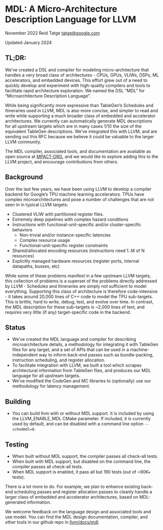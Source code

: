 
# MDL: A Micro-Architecture Description Language for LLVM

November 2022                                   Reid Tatge        [tatge@google.com](mailto:tatge@google.com)

Updated January 2024


## **TL;DR:**

We’ve created a DSL and compiler for modeling micro-architecture that handles a very broad class of architectures - CPUs, GPUs, VLIWs, DSPs, ML accelerators, and embedded devices. This effort grew out of a need to quickly develop and experiment with high-quality compilers and tools to facilitate rapid architecture exploration. We named the DSL “MDL” for “Microarchitecture Description Language”.

While being significantly more expressive than TableGen’s Schedules and Itineraries used in LLVM, MDL is also more concise, and simpler to read and write while supporting a much broader class of embedded and accelerator architectures. We currently can automatically generate MDL descriptions for all upstream targets which are in many cases 1/10 the size of the equivalent TableGen descriptions.  We’ve integrated this with LLVM, and are sending out this RFC because we believe it could be valuable to the larger LLVM community.

The MDL compiler, associated tools, and documentation are available as open source at [MPACT-ORG](https://github.com/MPACT-ORG/llvm-project/tree/all), and we would like to explore adding this to the LLVM project, and encourage contributions from others.

## **Background**

Over the last few years, we have been using LLVM to develop a compiler backend for Google’s TPU machine learning accelerators.  TPUs have complex microarchitectures and pose a number of challenges that are not seen in in typical LLVM targets:

*   Clustered VLIW with partitioned register files.
*   Extremely deep pipelines with complex hazard conditions
*   Instructions with functional-unit-specific and/or cluster-specific behaviors
    *   Non-trivial and/or instance-specific latencies
    *   Complex resource usage
    *   Functional-unit-specific register constraints
*   Shared/allocated encoding resources (instructions need 1..M of N resources)
*   Explicitly managed hardware resources (register ports, internal datapaths, busses, etc)

While some of these problems manifest in a few upstream LLVM targets, this collection of problems is a superset of the problems directly addressed by LLVM - Schedules and Itineraries are simply not sufficient to model everything. Supporting this class of architecture is therefore code-intensive - it takes around 20,000 lines of C++ code to model the TPU sub-targets. This is brittle, hard to write, debug, test, and evolve over time. In contrast, the MDL description for these sub-targets is ~2,000 lines of text, and requires very little (if any) target-specific code in the backend.

## **Status**

*   We’ve created the MDL language and compiler for describing microarchitecture details, a methodology for integrating it with TableGen files for any target, and a set of APIs that can be used in a machine-independent way to inform back-end passes such as bundle-packing, instruction scheduling, and register allocation. 
*   To facilitate integration with LLVM, we built a tool which scrapes architectural information from TableGen files, and produces our MDL language for all upstream targets.
*   We’ve modified the CodeGen and MC libraries to (optionally) use our methodology for latency management.

## **Building**

*   You can build llvm with or without MDL support.  It is included by using the LLVM_ENABLE_MDL CMake parameter.  If included, it is currently used by default, and can be disabled with a command line option `--schedmdl=0`.

## **Testing**

*   When built without MDL support, the compiler passes all check-all tests.
*   When built with MDL support, but disabled on the command line, the compiler passes all check-all tests.
*   When MDL support is enabled, it pass all but 190 tests (out of ~90K+ tests). 

There is a lot more to do. For example, we plan to enhance existing back-end scheduling passes and register allocation passes to cleanly handle a larger class of embedded and accelerator architectures, based on MDL-generated information.

We welcome feedback on the language design and associated tools and use model.  You can find the MDL design documentation, compiler, and other tools in our github repo in [llvm/docs/mdl](https://github.com/llvm/llvm-project/tree/main/llvm/docs/Mdl).
